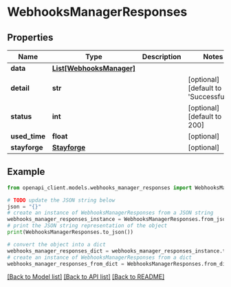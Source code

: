 # WebhooksManagerResponses


## Properties

Name | Type | Description | Notes
------------ | ------------- | ------------- | -------------
**data** | [**List[WebhooksManager]**](WebhooksManager.md) |  | 
**detail** | **str** |  | [optional] [default to 'Successfully.']
**status** | **int** |  | [optional] [default to 200]
**used_time** | **float** |  | [optional] 
**stayforge** | [**Stayforge**](Stayforge.md) |  | [optional] 

## Example

```python
from openapi_client.models.webhooks_manager_responses import WebhooksManagerResponses

# TODO update the JSON string below
json = "{}"
# create an instance of WebhooksManagerResponses from a JSON string
webhooks_manager_responses_instance = WebhooksManagerResponses.from_json(json)
# print the JSON string representation of the object
print(WebhooksManagerResponses.to_json())

# convert the object into a dict
webhooks_manager_responses_dict = webhooks_manager_responses_instance.to_dict()
# create an instance of WebhooksManagerResponses from a dict
webhooks_manager_responses_from_dict = WebhooksManagerResponses.from_dict(webhooks_manager_responses_dict)
```
[[Back to Model list]](../README.md#documentation-for-models) [[Back to API list]](../README.md#documentation-for-api-endpoints) [[Back to README]](../README.md)


